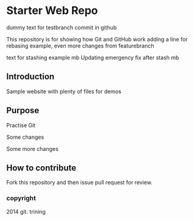 # Starter Web Repo

dummy text for testbranch commit in github

This repository is for showing how Git and GitHub work
adding a line for rebasing example, 
even more changes from featurebranch 

text for stashing example mb
Updating emergency fix after stash mb

## Introduction

Sample website with plenty of files for demos

## Purpose

Practise Git 

Some changes

Some more changes

## How to contribute
Fork this repository and then issue pull request for review.

### copyright

2014 git. trining
